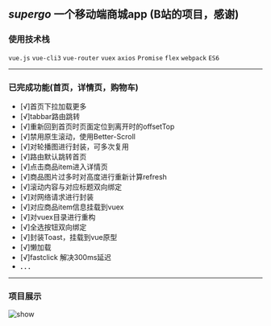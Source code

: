 ## _supergo_   一个移动端商城app (B站的项目，感谢)

### 使用技术栈 
```vue.js```  ```vue-cli3```  ```vue-router``` ```vuex``` ```axios``` ```Promise``` ```flex``` ```webpack``` ```ES6```

---

### 已完成功能(首页，详情页，购物车)
- [√]首页下拉加载更多
- [√]tabbar路由跳转
- [√]重新回到首页时页面定位到离开时的offsetTop
- [√]禁用原生滚动，使用Better-Scroll
- [√]对轮播图进行封装，可多次复用
- [√]路由默认跳转首页
- [√]点击商品item进入详情页
- [√]商品图片过多时对高度进行重新计算refresh
- [√]滚动内容与对应标题双向绑定
- [√]对网络请求进行封装
- [√]对应商品item信息挂载到vuex
- [√]对vuex目录进行重构
- [√]全选按钮双向绑定
- [√]封装Toast，挂载到vue原型
- [√]懒加载
- [√]fastclick 解决300ms延迟
- __.  .  .__

---

### 项目展示
![show](/img/show.gif)

